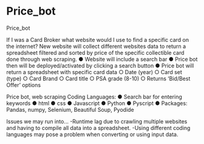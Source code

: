 # Price_bot
Price_bot

If I was a Card Broker what website would I use to find a specific card on the internet?
New website will collect different websites data to return a spreadsheet filtered and sorted by price of the specific collectible card done through web scraping.
● Website will include a search bar
● Price bot then will be deployed/activated by clicking a search button
● Price bot will return a spreadsheet with specific card data
  ○ Date (year)
  ○ Card set (type)
  ○ Card Brand
  ○ Card title
  ○ PSA grade (8-10)
  ○ Returns ‘Bid/Best Offer’ options
  

Price bot, web scraping
Coding Languages:
  ● Search bar for entering keywords
  ● html
  ● css
  ● Javascript
  ● Python
  ● Pyscript
  ● Packages: Pandas, numpy, Selenium, Beautiful Soup, Pyodide
  
  
 Issues we may run into...
-Runtime lag due to crawling multiple websites and having to compile all data into a spreadsheet.
-Using different coding languages may pose a problem when converting or using input data.
